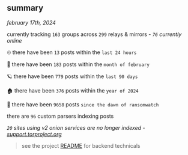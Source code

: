 
## summary
_february 17th, 2024_

currently tracking `163` groups across `299` relays & mirrors - _`76` currently online_

⏲ there have been `13` posts within the `last 24 hours`

🦈 there have been `183` posts within the `month of february`

🪐 there have been `779` posts within the `last 90 days`

🏚 there have been `376` posts within the `year of 2024`

🦕 there have been `9658` posts `since the dawn of ransomwatch`

there are `96` custom parsers indexing posts

_`20` sites using v2 onion services are no longer indexed - [support.torproject.org](https://support.torproject.org/onionservices/v2-deprecation/)_

> see the project [README](https://github.com/joshhighet/ransomwatch#ransomwatch--) for backend technicals
